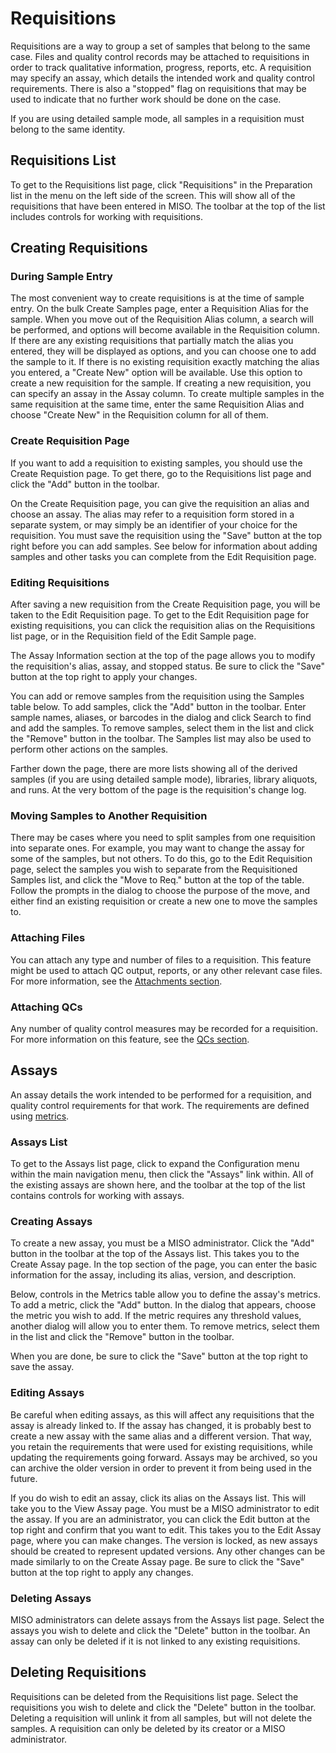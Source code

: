 # Requisitions

Requisitions are a way to group a set of samples that belong to the same case. Files and quality control records may be
attached to requisitions in order to track qualitative information, progress, reports, etc. A requisition may specify
an assay, which details the intended work and quality control requirements. There is also a "stopped" flag on
requisitions that may be used to indicate that no further work should be done on the case.

If you are using detailed sample mode, all samples in a requisition must belong to the same identity.

## Requisitions List

To get to the Requisitions list page, click "Requisitions" in the Preparation list in the menu on the left side of the
screen. This will show all of the requisitions that have been entered in MISO. The toolbar at the top of the list
includes controls for working with requisitions.

## Creating Requisitions

### During Sample Entry

The most convenient way to create requisitions is at the time of sample entry. On the bulk Create Samples page, enter a
Requisition Alias for the sample. When you move out of the Requisition Alias column, a search will be performed, and
options will become available in the Requisition column. If there are any existing requisitions that partially match
the alias you entered, they will be displayed as options, and you can choose one to add the sample to it. If there is
no existing requisition exactly matching the alias you entered, a "Create New" option will be available. Use this
option to create a new requisition for the sample. If creating a new requisition, you can specify an assay in the Assay
column. To create multiple samples in the same requisition at the same time, enter the same Requisition Alias and
choose "Create New" in the Requisition column for all of them.

### Create Requisition Page

If you want to add a requisition to existing samples, you should use the Create Requistion page. To get there, go to
the Requisitions list page and click the "Add" button in the toolbar.

On the Create Requisition page, you can give the requisition an alias and choose an assay. The alias may refer to a
requisition form stored in a separate system, or may simply be an identifier of your choice for the requisition. You
must save the requisition using the "Save" button at the top right before you can add samples. See below for
information about adding samples and other tasks you can complete from the Edit Requisition page.

### Editing Requisitions

After saving a new requisition from the Create Requisition page, you will be taken to the Edit Requisition page. To get
to the Edit Requisition page for existing requisitions, you can click the requisition alias on the Requisitions list
page, or in the Requisition field of the Edit Sample page.

The Assay Information section at the top of the page allows you to modify the requisition's alias, assay, and stopped
status. Be sure to click the "Save" button at the top right to apply your changes.

You can add or remove samples from the requisition using the Samples table below. To add samples, click the "Add"
button in the toolbar. Enter sample names, aliases, or barcodes in the dialog and click Search to find and add the
samples. To remove samples, select them in the list and click the "Remove" button in the toolbar. The Samples list may
also be used to perform other actions on the samples.

Farther down the page, there are more lists showing all of the derived samples (if you are using detailed sample mode),
libraries, library aliquots, and runs. At the very bottom of the page is the requisition's change log.

### Moving Samples to Another Requisition

There may be cases where you need to split samples from one requisition into separate ones. For example, you may want
to change the assay for some of the samples, but not others. To do this, go to the Edit Requisition page, select the
samples you wish to separate from the Requisitioned Samples list, and click the "Move to Req." button at the top of the
table. Follow the prompts in the dialog to choose the purpose of the move, and either find an existing requisition or
create a new one to move the samples to.

### Attaching Files

You can attach any type and number of files to a requisition. This feature might be used to attach QC output, reports,
or any other relevant case files. For more information, see the [Attachments section](../attachments/).

### Attaching QCs

Any number of quality control measures may be recorded for a requisition. For more information on this feature, see the
[QCs section](../qcs/).

## Assays

An assay details the work intended to be performed for a requisition, and quality control requirements for that work.
The requirements are defined using [metrics](../type_data#metrics).

### Assays List

To get to the Assays list page, click to expand the Configuration menu within the main navigation menu, then click the
"Assays" link within. All of the existing assays are shown here, and the toolbar at the top of the list contains
controls for working with assays.

### Creating Assays

To create a new assay, you must be a MISO administrator. Click the "Add" button in the toolbar at the top of the Assays
list. This takes you to the Create Assay page. In the top section of the page, you can enter the basic information for
the assay, including its alias, version, and description.

Below, controls in the Metrics table allow you to define the assay's metrics. To add a metric, click the "Add" button.
In the dialog that appears, choose the metric you wish to add. If the metric requires any threshold values, another
dialog will allow you to enter them. To remove metrics, select them in the list and click the "Remove" button in the
toolbar.

When you are done, be sure to click the "Save" button at the top right to save the assay.

### Editing Assays

Be careful when editing assays, as this will affect any requisitions that the assay is already linked to. If the assay
has changed, it is probably best to create a new assay with the same alias and a different version. That way, you
retain the requirements that were used for existing requisitions, while updating the requirements going forward. Assays
may be archived, so you can archive the older version in order to prevent it from being used in the future.

If you do wish to edit an assay, click its alias on the Assays list. This will take you to the View Assay page. You must
be a MISO administrator to edit the assay. If you are an administrator, you can click the Edit button at the top right
and confirm that you want to edit. This takes you to the Edit Assay page, where you can make changes. The version is
locked, as new assays should be created to represent updated versions. Any other changes can be made similarly to on
the Create Assay page. Be sure to click the "Save" button at the top right to apply any changes.

### Deleting Assays

MISO administrators can delete assays from the Assays list page. Select the assays you wish to delete and click the
"Delete" button in the toolbar. An assay can only be deleted if it is not linked to any existing requisitions.

## Deleting Requisitions

Requisitions can be deleted from the Requisitions list page. Select the requisitions you wish to delete and click the
"Delete" button in the toolbar. Deleting a requisition will unlink it from all samples, but will not delete the
samples. A requisition can only be deleted by its creator or a MISO administrator.
